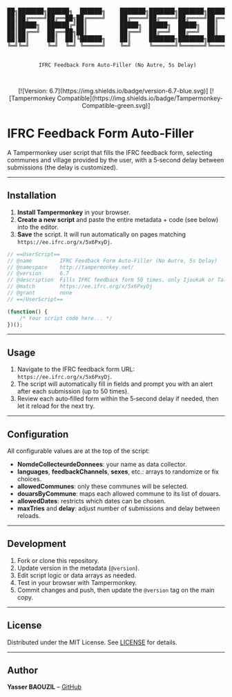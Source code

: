 <div align="center">
<pre>
██╗███████╗██████╗  ██████╗    ███████╗███████╗███████╗██████╗ ██████╗  █████╗  ██████╗██╗  ██╗    ██████╗  ██████╗ ████████╗
██║██╔════╝██╔══██╗██╔════╝    ██╔════╝██╔════╝██╔════╝██╔══██╗██╔══██╗██╔══██╗██╔════╝██║ ██╔╝    ██╔══██╗██╔═══██╗╚══██╔══╝
██║█████╗  ██████╔╝██║         █████╗  █████╗  █████╗  ██║  ██║██████╔╝███████║██║     █████╔╝     ██████╔╝██║   ██║   ██║   
██║██╔══╝  ██╔══██╗██║         ██╔══╝  ██╔══╝  ██╔══╝  ██║  ██║██╔══██╗██╔══██║██║     ██╔═██╗     ██╔══██╗██║   ██║   ██║   
██║██║     ██║  ██║╚██████╗    ██║     ███████╗███████╗██████╔╝██████╔╝██║  ██║╚██████╗██║  ██╗    ██████╔╝╚██████╔╝   ██║   
╚═╝╚═╝     ╚═╝  ╚═╝ ╚═════╝    ╚═╝     ╚══════╝╚══════╝╚═════╝ ╚═════╝ ╚═╝  ╚═╝ ╚═════╝╚═╝  ╚═╝    ╚═════╝  ╚═════╝    ╚═╝   
                                                                                                                             
     IFRC Feedback Form Auto‑Filler (No Autre, 5s Delay)
</pre>
[![Version: 6.7](https://img.shields.io/badge/version-6.7-blue.svg)]
[![Tampermonkey Compatible](https://img.shields.io/badge/Tampermonkey-Compatible-green.svg)]
</div>

# IFRC Feedback Form Auto‑Filler

A Tampermonkey user script that fills the IFRC feedback form, selecting communes and village provided by the user, with a 5‑second delay between submissions (the delay is customized).

---

## Installation

1. **Install Tampermonkey** in your browser.
2. **Create a new script** and paste the entire metadata + code (see below) into the editor.
3. **Save** the script. It will run automatically on pages matching `https://ee.ifrc.org/x/5x6PxyDj`.

```js
// ==UserScript==
// @name         IFRC Feedback Form Auto-Filler (No Autre, 5s Delay)
// @namespace    http://tampermonkey.net/
// @version      6.7
// @description  Fills IFRC feedback form 50 times, only Ijoukak or Talat_N_Yaaqoub for commune, never picks Autre/Other for village, 5s delay
// @match        https://ee.ifrc.org/x/5x6PxyDj
// @grant        none
// ==/UserScript==

(function() {
    /* Your script code here... */
})();
```

---

## Usage

1. Navigate to the IFRC feedback form URL: `https://ee.ifrc.org/x/5x6PxyDj`.
2. The script will automatically fill in fields and prompt you with an alert after each submission (up to 50 times).
3. Review each auto‑filled form within the 5‑second delay if needed, then let it reload for the next try.

---

## Configuration

All configurable values are at the top of the script:

* **NomdeCollecteurdeDonnees**: your name as data collector.
* **languages**, **feedbackChannels**, **sexes**, etc.: arrays to randomize or fix choices.
* **allowedCommunes**: only these communes will be selected.
* **douarsByCommune**: maps each allowed commune to its list of douars.
* **allowedDates**: restricts which dates can be chosen.
* **maxTries** and **delay**: adjust number of submissions and delay between reloads.

---

## Development

1. Fork or clone this repository.
2. Update version in the metadata (`@version`).
3. Edit script logic or data arrays as needed.
4. Test in your browser with Tampermonkey.
5. Commit changes and push, then update the `@version` tag on the main copy.

---

## License

Distributed under the MIT License. See [LICENSE](./LICENSE) for details.

---

## Author

**Yasser BAOUZIL** – [GitHub](https://github.com/xxxxxxxx15339)
